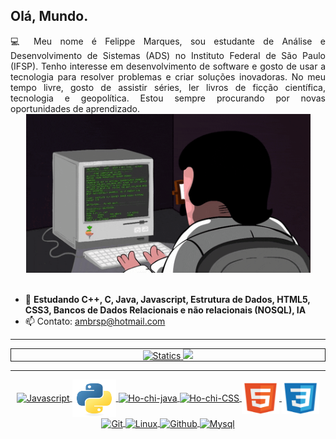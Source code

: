 ## Olá, Mundo. 

<div align="justify">💻 Meu nome é Felippe Marques, sou estudante de Análise e Desenvolvimento de Sistemas (ADS) no Instituto Federal de São Paulo (IFSP). Tenho interesse em desenvolvimento de software e gosto de usar a tecnologia para resolver problemas e criar soluções inovadoras. No meu tempo livre, gosto de assistir séries, ler livros de ficção científica, tecnologia e geopolítica. Estou sempre procurando por novas oportunidades de aprendizado.</div>
<div align="center">  
  <img src="https://github.com/hochiminh1996/Introduction-to-javascript/blob/master/dev_gif.gif" title="Hello, world" width="455px">  
</div>  

<br>

- 🌱 **Estudando C++, C, Java, Javascript, Estrutura de Dados, HTML5, CSS3, Bancos de Dados Relacionais e não relacionais (NOSQL), IA**
- 📫 Contato: ambrsp@hotmail.com  

<hr>

<div align="center" style="border:1px solid">
  <a href="https://github.com/hochiminh1996">
  <img height="180em" width="" src="https://github-readme-stats.vercel.app/api?username=hochiminh1996&show_icons=true&theme=tokyonight&include_all_commits=true&count_private=true" title="Statics" />
    <img height="180em" src="https://github-readme-stats.vercel.app/api/top-langs/?username=hochiminh1996&layout=compact&langs_count=7&theme=tokyonight"/>
</div>
  
  
  
<hr>  
<div style="display: inline_block" align="center">
  <img align="center" alt="Javascript" height="60" width="60" title="Javascript"  src="https://pcodinomebzero.neocities.org/Imagens/javascript1.png">
  <img align="center"  title="Python"  alt="Ho-chi-Python" height="60" width="70" src="https://raw.githubusercontent.com/devicons/devicon/master/icons/python/python-original.svg">
  <img align="center"  title="Java"  alt="Ho-chi-java" height="50" width="60" src="https://cdn-icons-png.flaticon.com/512/226/226777.png">
  <img align="center"  title="PHP" alt="Ho-chi-CSS" height="50" width="52" src="https://play-lh.googleusercontent.com/cyTI43JCjc4L-e1m7FvJhI1VhmTSJ4AMNZoqhkp0Xm6_NOtHbaewp9UPVLw5R3-tZIU">
  <img align="center"  title="HTML5" alt="Ho-chi-HTML" height="50" width="60" src="https://raw.githubusercontent.com/devicons/devicon/master/icons/html5/html5-original.svg">
  <img align="center"  title="CSS3" alt="CSS3" height="50" width="60" src="https://raw.githubusercontent.com/devicons/devicon/master/icons/css3/css3-original.svg">
  <img align="center"  title="Git" alt="Git" height="50" width="50" src="https://avatars.githubusercontent.com/u/18133?s=280&v=4">
  <img align="center"  title="Linux" alt="Linux" height="50" width="60" src="https://cdn-icons-png.flaticon.com/512/226/226772.png">
  <img align="center"  title="Github" alt="Github" height="50" width="50" src="https://cdn-icons-png.flaticon.com/512/25/25231.png">
  <img align="center"  title="Mysql" alt="Mysql" height="50" width="90" src="https://upload.wikimedia.org/wikipedia/labs/8/8e/Mysql_logo.png">


   
 
</div>    
  
  



